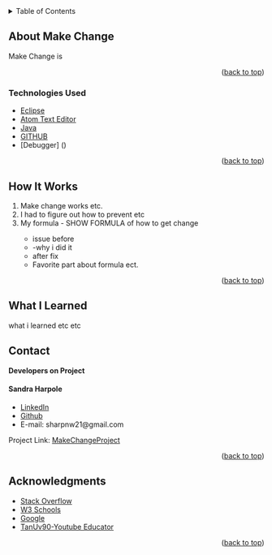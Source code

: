 

<!-- PROJECT LOGO -->

<!-- TABLE OF CONTENTS -->

<details>
  <summary>Table of Contents</summary>
  <ul>
    <li>
      <a href="#about-the-project">About Make Change</a>
  </ul>
      <ul>
        <li><a href="#technologies-used">Technologies Used</a></li>
      </ul>
    </li>
  <ul>
    <li><a href="#howitworks">How It Works</a></li>
  </ul>  
  <ul>
    <li><a href="#contact">Contact</a></li>
  </ul>

  <ul>
    <li><a href="#acknowledgments">Acknowledgments</a></li>
    </ul>

</details>

<!-- ABOUT THE PROJECT -->

## About Make Change


<p>Make Change is </p>

<!--[![Product Name Screen Shot][product-screenshot]](https://example.com) -->

<p align="right">(<a href="#top">back to top</a>)</p>

### Technologies Used

-   [Eclipse](https://spring.io/tools)
-   [Atom Text Editor](https://atom.io/)
-   [Java](https://www.java.com/en/)
-   [GITHUB](https://github.com)
-   [Debugger] ()  

<p align="right">(<a href="#top">back to top</a>)</p>

## How It Works

<ol>

<li>
Make change works etc.
</li>
<li>
I had to figure out how to prevent etc
</li>
<li>
My formula - SHOW FORMULA of how to get change
</li>
  <ul>
  <li>issue before
  </li>
  <li>-why i did it
  </li>
  <li>
  after fix
  </li>
<li>
Favorite part about formula ect.
</li>

  </ul>

</ol>
<p align="right">(<a href="#top">back to top</a>)</p>

## What I Learned
<p>

what i learned etc etc
</p>



## Contact

<strong>Developers on Project</strong>

<h4>Sandra Harpole</h4>
<ul>
<li>
<a href="https://www.linkedin.com/in/sandra-harpole/">
LinkedIn
</a>
</li>
<li><a href="https://github.com/SandraLeAnn">Github</a></li>
<li> E-mail: sharpnw21@gmail.com </li>
</ul>


Project Link: [MakeChangeProject](https://github.com/SandraLeAnn/MakeChangeProject)

<p align="right">(<a href="#top">back to top</a>)</p>

<!-- ACKNOWLEDGMENTS -->

## Acknowledgments


-   [Stack Overflow](https://stackoverflow.com/)
-   [W3 Schools](https://www.w3schools.com/)
-   [Google](https://www.google.com/)
-   [TanUv90-Youtube Educator](https://www.youtube.com/watch?v=nLDWeTz3Zgc&t=65s/)

<p align="right">(<a href="#top">back to top</a>)</p>
